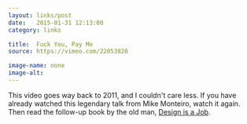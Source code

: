 ```yaml
---
layout: links/post
date:   2015-01-31 12:13:00
category: links

title:  Fuck You, Pay Me
source: https://vimeo.com/22053820

image-name: none 
image-alt:
---
```


This video goes way back to 2011, and I couldn't care less. If you have already watched this legendary talk from Mike Monteiro, watch it again. Then read the follow-up book by the old man, [Design is a Job](http://www.abookapart.com/products/design-is-a-job).
